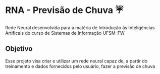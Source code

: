 # RNA - Previsão de Chuva ☔

Rede Neural desenvolvida para a matéria de Introdução às Inteligências Artificais do curso de Sistemas de Informação UFSM-FW

## Objetivo

Esse projeto visa criar e utilizar um rede neural capaz de, a partir do treinamento e dados fornecidos pelo usuário, fazer a previsão de chuva
